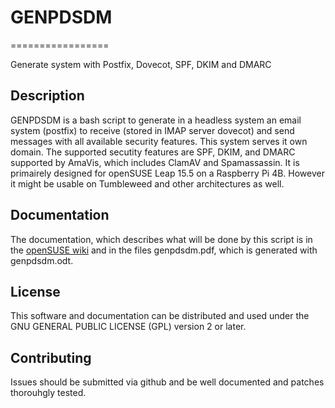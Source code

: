 # GENPDSDM
=================

Generate system with Postfix, Dovecot, SPF, DKIM and DMARC
## Description
GENPDSDM is a bash script to generate in a headless system an email system (postfix) to receive (stored in IMAP server dovecot) and send messages with all available security features. This system serves it own domain. The supported secutity features are SPF, DKIM, and DMARC supported by AmaVis, which includes ClamAV and Spamassassin. It is primairely designed for openSUSE Leap 15.5 on a Raspberry Pi 4B. However it might be usable on Tumbleweed and other architectures as well.
## Documentation
The documentation, which describes what will be done by this script is in the [openSUSE wiki](https://en.opensuse.org/Mail_server_HOWTO) and in the files genpdsdm.pdf, which is generated with genpdsdm.odt.
## License
This software and documentation can be distributed and used under the GNU GENERAL PUBLIC LICENSE (GPL) version 2 or later.
## Contributing
Issues should be submitted via github and be well documented and patches thorouhgly tested.